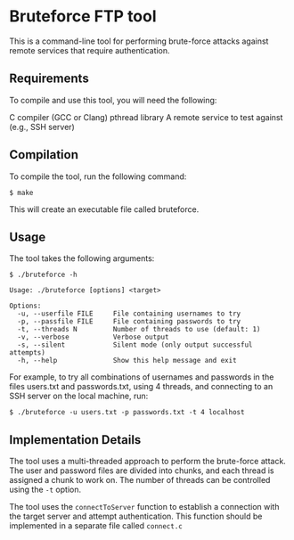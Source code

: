 # Bruteforce FTP tool

This is a command-line tool for performing brute-force attacks against remote services that require authentication.


## Requirements



To compile and use this tool, you will need the following:

C compiler (GCC or Clang)
pthread library
A remote service to test against (e.g., SSH server)

## Compilation



To compile the tool, run the following command:


```
$ make
```

This will create an executable file called bruteforce.

## Usage


The tool takes the following arguments:


```
$ ./bruteforce -h

Usage: ./bruteforce [options] <target>

Options:
  -u, --userfile FILE     File containing usernames to try
  -p, --passfile FILE     File containing passwords to try
  -t, --threads N         Number of threads to use (default: 1)
  -v, --verbose           Verbose output
  -s, --silent            Silent mode (only output successful attempts)
  -h, --help              Show this help message and exit

```

For example, to try all combinations of usernames and passwords in the files users.txt and passwords.txt, using 4 threads, and connecting to an SSH server on the local machine, run:

```
$ ./bruteforce -u users.txt -p passwords.txt -t 4 localhost
```

## Implementation Details


The tool uses a multi-threaded approach to perform the brute-force attack. The user and password files are divided into chunks, and each thread is assigned a chunk to work on. The number of threads can be controlled using the `-t` option.

The tool uses the `connectToServer` function to establish a connection with the target server and attempt authentication. This function should be implemented in a separate file called `connect.c`

